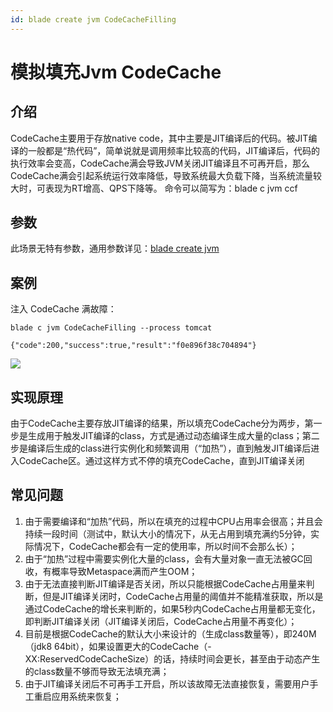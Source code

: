 ```yaml
---
id: blade create jvm CodeCacheFilling
---
```


# 模拟填充Jvm CodeCache
## 介绍
CodeCache主要用于存放native code，其中主要是JIT编译后的代码。被JIT编译的一般都是“热代码”，简单说就是调用频率比较高的代码，JIT编译后，代码的执行效率会变高，CodeCache满会导致JVM关闭JIT编译且不可再开启，那么CodeCache满会引起系统运行效率降低，导致系统最大负载下降，当系统流量较大时，可表现为RT增高、QPS下降等。
命令可以简写为：blade c jvm ccf

## 参数
此场景无特有参数，通用参数详见：[blade create jvm](blade_create_jvm.md)

## 案例
注入 CodeCache 满故障：
```
blade c jvm CodeCacheFilling --process tomcat                                                                          

{"code":200,"success":true,"result":"f0e896f38c704894"}
```

![](/img/doc-image/15758727024182/15758924900062.jpg)


## 实现原理
由于CodeCache主要存放JIT编译的结果，所以填充CodeCache分为两步，第一步是生成用于触发JIT编译的class，方式是通过动态编译生成大量的class；第二步是编译后生成的class进行实例化和频繁调用（“加热”），直到触发JIT编译后进入CodeCache区。通过这样方式不停的填充CodeCache，直到JIT编译关闭

## 常见问题
1. 由于需要编译和“加热”代码，所以在填充的过程中CPU占用率会很高；并且会持续一段时间（测试中，默认大小的情况下，从无占用到填充满约5分钟，实际情况下，CodeCache都会有一定的使用率，所以时间不会那么长）；
2. 由于“加热”过程中需要实例化大量的class，会有大量对象一直无法被GC回收，有概率导致Metaspace满而产生OOM；
3. 由于无法直接判断JIT编译是否关闭，所以只能根据CodeCache占用量来判断，但是JIT编译关闭时，CodeCache占用量的阈值并不能精准获取，所以是通过CodeCache的增长来判断的，如果5秒内CodeCache占用量都无变化，即判断JIT编译关闭（JIT编译关闭后，CodeCache占用量不再变化）；
4. 目前是根据CodeCache的默认大小来设计的（生成class数量等），即240M（jdk8 64bit），如果设置更大的CodeCache（-XX:ReservedCodeCacheSize）的话，持续时间会更长，甚至由于动态产生的class数量不够而导致无法填充满；
5. 由于JIT编译关闭后不可再手工开启，所以该故障无法直接恢复，需要用户手工重启应用系统来恢复；
